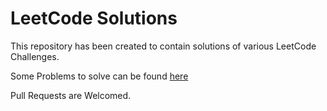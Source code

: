 # LeetCode Solutions

This repository has been created to contain solutions of various LeetCode Challenges.

Some Problems to solve can be found [here](https://leetcode.com/problemset/all/)

Pull Requests are Welcomed.
